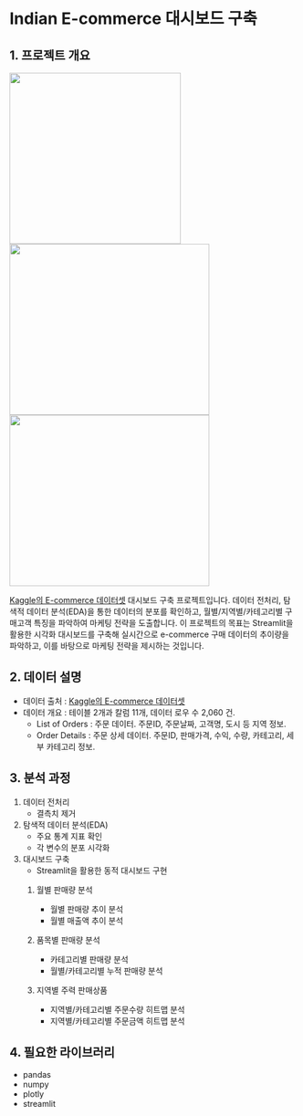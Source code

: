 # Indian E-commerce 대시보드 구축

## 1. 프로젝트 개요
<img src="https://github.com/user-attachments/assets/1d23d282-4706-431a-83b0-a3776d768d64" width="300" height="300"/>
<img src="https://github.com/user-attachments/assets/bb29193b-ca4d-4424-ac06-87e7cacc0458" width="350" height="300"/>
<img src="https://github.com/user-attachments/assets/3666af35-c24c-4d9e-9d8f-4a1498b57c18" width="350" height="300"/>



[Kaggle의 E-commerce 데이터셋](https://www.kaggle.com/datasets/benroshan/ecommerce-data?select=List+of+Orders.csv) 대시보드 구축 프로젝트입니다. 데이터 전처리, 탐색적 데이터 분석(EDA)을 통한 데이터의 분포를 확인하고, 월별/지역별/카테고리별 구매고객 특징을 파악하여 마케팅 전략을 도출합니다.
이 프로젝트의 목표는 Streamlit을 활용한 시각화 대시보드를 구축해 실시간으로 e-commerce 구매 데이터의 추이량을 파악하고, 이를 바탕으로 마케팅 전략을 제시하는 것입니다. 

## 2. 데이터 설명
- 데이터 출처 : [Kaggle의 E-commerce 데이터셋](https://www.kaggle.com/datasets/benroshan/ecommerce-data?select=List+of+Orders.csv)
- 데이터 개요 : 테이블 2개과 칼럼 11개, 데이터 로우 수 2,060 건.
  - List of Orders : 주문 데이터. 주문ID, 주문날짜, 고객명, 도시 등 지역 정보.
  - Order Details : 주문 상세 데이터. 주문ID, 판매가격, 수익, 수량, 카테고리, 세부 카테고리 정보.

## 3. 분석 과정
1. 데이터 전처리
     - 결측치 제거
2. 탐색적 데이터 분석(EDA)
     - 주요 통계 지표 확인
     - 각 변수의 분포 시각화
3. 대시보드 구축 
   - Streamlit을 활용한 동적 대시보드 구현
    1) 월별 판매량 분석
       - 월별 판매량 추이 분석
       - 월별 매출액 추이 분석

    2) 품목별 판매량 분석
       - 카테고리별 판매량 분석
       - 월별/카테고리별 누적 판매량 분석
      
    3) 지역별 주력 판매상품
       - 지역별/카테고리별 주문수량 히트맵 분석
       - 지역별/카테고리별 주문금액 히트맵 분석

## 4. 필요한 라이브러리
- pandas
- numpy
- plotly
- streamlit

